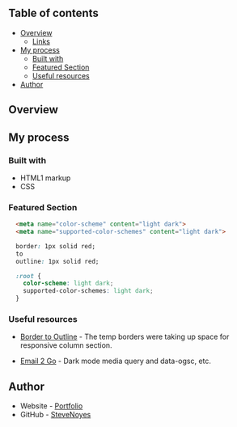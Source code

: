 ## Table of contents


- [Overview](#overview)
  - [Links](#links)
- [My process](#my-process)
  - [Built with](#built-with)
  - [Featured Section](#featured-section)
  - [Useful resources](#useful-resources)
- [Author](#author)


## Overview


## My process


### Built with


- HTML1 markup
- CSS  


### Featured Section


```html
  <meta name="color-scheme" content="light dark">
  <meta name="supported-color-schemes" content="light dark">
```

```css
  border: 1px solid red;
  to
  outline: 1px solid red;

  :root {
    color-scheme: light dark;
    supported-color-schemes: light dark;
  }
```


### Useful resources


- [Border to Outline](https://stackoverflow.com/questions/8971004/how-to-render-a-border-to-a-div-without-occupying-any-extra-space) - The temp borders were taking up space for responsive column section.

- [Email 2 Go](https://email2go.io/blog/dark-mode-nightmares-in-email) - Dark mode media query and data-ogsc, etc.


## Author


- Website - [Portfolio](https://www.stevenmnoyes.com)
- GitHub - [SteveNoyes](https://github.com/SteveNoyes)